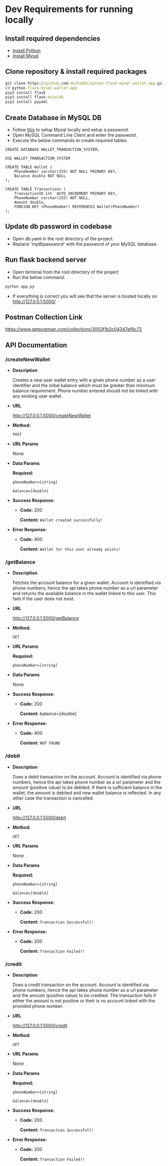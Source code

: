 # Dev Requirements for running locally

## Install required dependencies
* [Install  Python](https://www.python.org/downloads/)
* [Install Mysql](https://dev.mysql.com/downloads/installer/)

## Clone repository & install required packages

```cmd
git clone https://github.com/akjha992/python-flask-mysql-wallet-app.git
cd python-flask-mysql-wallet-app
pip3 install flask
pip3 install flask-mysqldb
pip3 install pyyaml
```

## Create Database in MySQL DB
* Follow [this](https://www.youtube.com/results?search_query=install+mysql+on+windows+10) to setup Mysql locally and setup a password.
* Open MySQL Command Line Client and enter the password.
* Execute the below commands to create required tables.

```mysql
CREATE DATABASE WALLET_TRANSACTION_SYSTEM;

USE WALLET_TRANSACTION_SYSTEM

CREATE TABLE Wallet (
    PhoneNumber varchar(255) NOT NULL PRIMARY KEY,
    Balance double NOT NULL
);

CREATE TABLE Transactions (
    TransactionID int  AUTO_INCREMENT PRIMARY KEY,
    PhoneNumber varchar(255) NOT NULL,
    Amount double,
    FOREIGN KEY (PhoneNumber) REFERENCES Wallet(PhoneNumber)
);
```

## Update db password in codebase
* Open db.yaml in the root directory of the project.
* Replace 'mydbpassword' with the password of your MySQL database.


## Run flask backend server
* Open terminal from the root directory of the project
* Run the below command.

```cmd
python app.py
```
* If everything is correct you will see that the server is hosted locally on http://127.0.0.1:5000/

## Postman Collection Link
   <https://www.getpostman.com/collections/3053f1b2c04347ef8c72>

## API Documentation

### /createNewWallet

* **Description**
 
  Creates a new user wallet entry with a given phone number as a user identifier and the initial balance which must be greater than minimum balance requirement.
Phone number entered should not be linked with any existing user wallet.

* **URL**

  <http://127.0.0.1:5000/createNewWallet>

* **Method:**

   `POST`
  
*  **URL Params**

   None

* **Data Params**

  **Required:**
 
   `phoneNumber=[string]`

   `balance=[double]`

* **Success Response:**

  * **Code:** 200

    **Content:** `Wallet created successfully!`
 
* **Error Response:**

  * **Code:** 400

    **Content:** `Wallet for this user already exists!`

### /getBalance

* **Description**
 
  Fetches the account balance for a given wallet. Account is identified via phone numbers, hence the api takes phone number as a url parameter and returns the available balance in the wallet linked to this user.
This fails if the user does not exist.

* **URL**

  <http://127.0.0.1:5000/getBalance>

* **Method:**

   `GET`
  
*  **URL Params**

   **Required:**

   `phoneNumber=[string]`

* **Data Params**
   
   None

* **Success Response:**

  * **Code:** 200

    **Content:** balance=[double]
 
* **Error Response:**

  * **Code:** 400

    **Content:** `NOT FOUND`

### /debit

* **Description**
 
  Does a debit transaction on the account. Account is identified via phone numbers, hence the api takes phone number as a url parameter and the amount (positive value) to be debited. If there is sufficient balance in the wallet, the amount is debited and new wallet balance is reflected. In any other case the transaction is cancelled.

* **URL**

  <http://127.0.0.1:5000/debit>

* **Method:**

   `GET`
  
*  **URL Params**
  
    None

* **Data Params**

   **Required:**

   `phoneNumber=[string]`

   `balance=[double]`

* **Success Response:**

  * **Code:** 200

    **Content:** `Transaction Successfull!`
 
* **Error Response:**

  * **Code:** 200

    **Content:** `Transaction Failed!!`

### /credit

* **Description**
 
  Does a credit transaction on the account. Account is identified via phone numbers, hence the api takes phone number as a url parameter and the amount (positive value) to be credited. The transaction fails if either the amount is not positive or their is no account linked with the provided phone number.

* **URL**

  <http://127.0.0.1:5000/credit>

* **Method:**

   `GET`
  
*  **URL Params**
  
    None

* **Data Params**

   **Required:**

   `phoneNumber=[string]`

   `balance=[double]`

* **Success Response:**

  * **Code:** 200

    **Content:** `Transaction Successfull!`
 
* **Error Response:**

  * **Code:** 200

    **Content:** `Transaction Failed!!`
